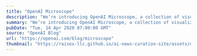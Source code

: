 ```yaml
---
title: "OpenAI Microscope"
description: "We’re introducing OpenAI Microscope, a collection of visualizations of every significant layer and neuron of eight vision “model organisms” which are often studied in interpretability. Microscope makes it easier to analyze the features that form inside these neural networks, and we hope it will help the research community as we move towards understanding these complicated systems."
summary: "We’re introducing OpenAI Microscope, a collection of visualizations of every significant layer and neuron of eight vision “model organisms” which are often studied in interpretability. Microscope makes it easier to analyze the features that form inside these neural networks, and we hope it will help the research community as we move towards understanding these complicated systems."
pubDate: "Tue, 14 Apr 2020 07:00:00 GMT"
source: "OpenAI Blog"
url: "https://openai.com/blog/microscope"
thumbnail: "https://raisex-llc.github.io/ai-news-curation-site/assets/openai_logo.png"
---
```


